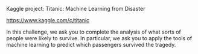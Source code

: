 Kaggle project: Titanic: Machine Learning from Disaster

https://www.kaggle.com/c/titanic

In this challenge, we ask you to complete the analysis of what sorts of people were likely to survive. In particular, we ask you to apply the tools of machine learning to predict which passengers survived the tragedy.
